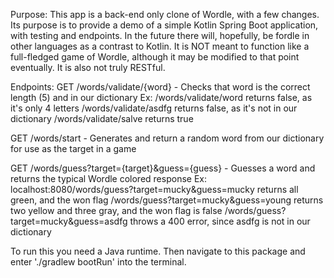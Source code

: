 Purpose:
This app is a back-end only clone of Wordle, with a few changes.
Its purpose is to provide a demo of a simple Kotlin Spring Boot application, with testing and endpoints.
In the future there will, hopefully, be fordle in other languages as a contrast to Kotlin.
It is NOT meant to function like a full-fledged game of Wordle, although it may be modified to that point eventually.
It is also not truly RESTful.

Endpoints:
GET /words/validate/{word} - Checks that word is the correct length (5) and in our dictionary
Ex: /words/validate/word returns false, as it's only 4 letters
/words/validate/asdfg returns false, as it's not in our dictionary
/words/validate/salve returns true

GET /words/start - Generates and return a random word from our dictionary for use as the target in a game

GET /words/guess?target={target}&guess={guess} - Guesses a word and returns the typical Wordle colored response
Ex: localhost:8080/words/guess?target=mucky&guess=mucky returns all green, and the won flag
/words/guess?target=mucky&guess=young returns two yellow and three gray, and the won flag is false
/words/guess?target=mucky&guess=asdfg throws a 400 error, since asdfg is not in our dictionary

To run this you need a Java runtime. Then navigate to this package and enter './gradlew bootRun' into the terminal.